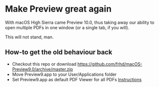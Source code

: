 # Make Preview great again

With macOS High Sierra came Preview 10.0, thus taking away our ability to open multiple PDFs in one window (or a single tab, if you will).

This will not stand, man.

## How-to get the old behaviour back

* Checkout this repo or download https://github.com/frhd/macOS-Preview9.0/archive/master.zip
* Move Preview9.app to your User/Applications folder
* Set Preview9.app as default PDF Viewer for all PDFs [Instructions](http://osxdaily.com/2011/10/31/set-default-pdf-viewer-mac-os-x/)
